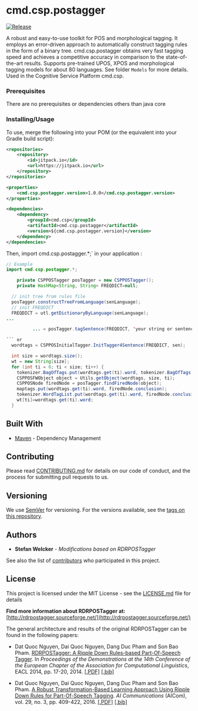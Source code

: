 # cmd.csp.postagger
[![Release](https://jitpack.io/v/swelcker/cmd.csp.postagger.svg?style=flat-square)](https://jitpack.io/#swelcker/cmd.csp.postagger)

A robust and easy-to-use toolkit for POS and morphological tagging. It employs an error-driven approach to automatically construct tagging rules in the form of a binary tree.
cmd.csp.postagger obtains very fast tagging speed and achieves a competitive accuracy in comparison to the state-of-the-art results. 
Supports pre-trained UPOS, XPOS and morphological tagging models for about 80 languages. See folder `Models` for more details.
Used in the Cognitive Service Platform cmd.csp.


### Prerequisites

There are no prerequisites or dependencies others than java core

### Installing/Usage

To use, merge the following into your POM (or the equivalent into your Gradle build script):

```xml
<repositories>
    <repository>
        <id>jitpack.io</id>
        <url>https://jitpack.io</url>
    </repository>
</repositories>

<properties>
    <cmd.csp.postagger.version>1.0.0</cmd.csp.postagger.version>
</properties>

<dependencies>
    <dependency>
        <groupId>cmd.csp</groupId>
        <artifactId>cmd.csp.postagger</artifactId>
        <version>${cmd.csp.postagger.version}</version>
    </dependency>
</dependencies>
```

Then, import cmd.csp.postagger.*;` in your application :

```java
// Example
import cmd.csp.postagger.*;

	private CSPPOSTagger posTagger = new CSPPOSTagger();
	private HashMap<String, String> FREQDICT=null;

  // init tree from rules file
  posTagger.constructTreeFromLanguage(senLanguage);
  // init FREQDICT
  FREQDICT = utl.getDictionaryByLanguage(senLanguage);
...

          ... = posTagger.tagSentence(FREQDICT, 'your string or sentence");

``` or
  wordtags = CSPPOSInitialTagger.InitTagger4Sentence(FREQDICT, sen);

  int size = wordtags.size();
  wt = new String[size];
  for (int ti = 0; ti < size; ti++) {
    tokenizer.BagOfTags.put(wordtags.get(ti).word, tokenizer.BagOfTags.getInteger(wordtags.get(ti).word, 0)+1);
    CSPPOSFWObject object = Utils.getObject(wordtags, size, ti);
    CSPPOSNode firedNode = posTagger.findFiredNode(object);
    maptags.put(wordtags.get(ti).word, firedNode.conclusion);
    tokenizer.WordTagList.put(wordtags.get(ti).word, firedNode.conclusion);
    wt[ti]=wordtags.get(ti).word;
  }
```

## Built With

* [Maven](https://maven.apache.org/) - Dependency Management


## Contributing

Please read [CONTRIBUTING.md](https://gist.github.com/PurpleBooth/b24679402957c63ec426) for details on our code of conduct, and the process for submitting pull requests to us.

## Versioning

We use [SemVer](http://semver.org/) for versioning. For the versions available, see the [tags on this repository](https://github.com/swelcker/cmd.csp.stemmer/tags). 

## Authors

* **Stefan Welcker** - *Modifications based on RDRPOSTagger* 

See also the list of [contributors](https://github.com/swelcker/cmd.csp.stemmer/contributors) who participated in this project.

## License

This project is licensed under the MIT License - see the [LICENSE.md](LICENSE.md) file for details

**Find more information about RDRPOSTagger at:** [http://rdrpostagger.sourceforge.net/](http://rdrpostagger.sourceforge.net/)

The general architecture and results of the original RDRPOSTagger can be found in the following papers:

- Dat Quoc Nguyen, Dai Quoc Nguyen, Dang Duc Pham and Son Bao Pham. [RDRPOSTagger: A Ripple Down Rules-based Part-Of-Speech Tagger](http://www.aclweb.org/anthology/E14-2005). In *Proceedings of the Demonstrations at the 14th Conference of the European Chapter of the Association for Computational Linguistics*, EACL 2014, pp. 17-20, 2014. [[.PDF]](http://www.aclweb.org/anthology/E14-2005) [[.bib]](http://www.aclweb.org/anthology/E14-2005.bib)

- Dat Quoc Nguyen, Dai Quoc Nguyen, Dang Duc Pham and Son Bao Pham. [A Robust Transformation-Based Learning Approach Using Ripple Down Rules for Part-Of-Speech Tagging](http://content.iospress.com/articles/ai-communications/aic698). *AI Communications* (AICom), vol. 29, no. 3, pp. 409-422, 2016. [[.PDF]](http://arxiv.org/pdf/1412.4021.pdf) [[.bib]](http://rdrpostagger.sourceforge.net/AICom.bib)
